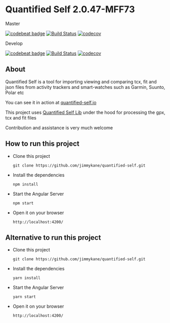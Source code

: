 Quantified Self 2.0.47-MFF73
==============

Master

[![codebeat badge](https://codebeat.co/badges/4f0d69e0-da87-4449-95f3-38b45075738f)](https://codebeat.co/projects/github-com-jimmykane-quantified-self-master)
[![Build Status](https://travis-ci.org/jimmykane/quantified-self.svg?branch=master)](hhttps://travis-ci.org/jimmykane/quantified-self.svg?branch=master)
[![codecov](https://codecov.io/gh/jimmykane/quantified-self/branch/master/graph/badge.svg)](https://codecov.io/gh/jimmykane/quantified-self)


Develop

[![codebeat badge](https://codebeat.co/badges/4f0d69e0-da87-4449-95f3-38b45075738f)](https://codebeat.co/projects/github-com-jimmykane-quantified-self-develop)
[![Build Status](https://travis-ci.org/jimmykane/quantified-self.svg?branch=develop)](https://travis-ci.org/jimmykane/quantified-self.svg?branch=develop)
[![codecov](https://codecov.io/gh/jimmykane/quantified-self/branch/develop/graph/badge.svg)](https://codecov.io/gh/jimmykane/quantified-self)

About
-----

Quantified Self is a tool for importing viewing and comparing tcx, fit and json files from activity trackers
and smart-watches such as Garmin, Suunto, Polar etc

You can see it in action at [quantified-self.io](https://www.quantified-self.io/)

This project uses [Quantified Self Lib](https://github.com/jimmykane/quantified-self-lib) under the hood for processing the gpx, tcx and fit files


Contribution and assistance is very much welcome

How to run this project
-----------------------

- Clone this project

  `git clone https://github.com/jimmykane/quantified-self.git`
  
- Install the dependencies 

  `npm install`
  
- Start the Angular Server
  
  `npm start`
  
- Open it on your browser
 
  `http://localhost:4200/`

Alternative to run this project
-------------------------------

- Clone this project

  `git clone https://github.com/jimmykane/quantified-self.git`
  
- Install the dependencies 

  `yarn install`
  
- Start the Angular Server
  
  `yarn start`
  
- Open it on your browser
 
  `http://localhost:4200/`
  

